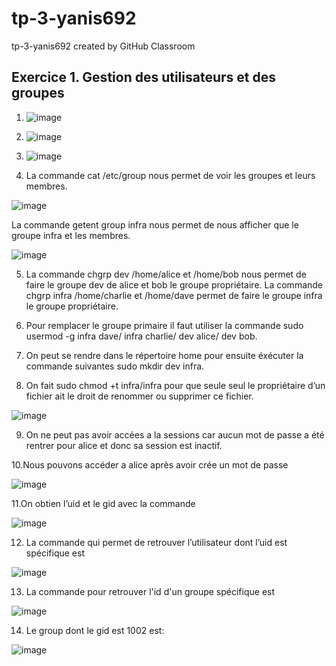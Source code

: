 # tp-3-yanis692
tp-3-yanis692 created by GitHub Classroom

## Exercice 1. Gestion des utilisateurs et des groupes

1. ![image](https://user-images.githubusercontent.com/77662970/190976354-cfa0ac38-d0ac-452d-a35b-80e9521437a8.png)


2. ![image](https://user-images.githubusercontent.com/77662970/190975835-af5b72f7-af60-4127-88e5-e31f438974b0.png)


3.  ![image](https://user-images.githubusercontent.com/77662970/190977140-56ddd0e8-f81d-4595-965a-270b6cfcf60b.png)


4. La commande cat /etc/group nous permet de voir les groupes et leurs membres.

![image](https://user-images.githubusercontent.com/77662970/190978228-34520b39-6bf5-4425-a6db-297cb7840668.png)

La commande getent group infra nous permet de nous afficher que le groupe infra et les membres.

![image](https://user-images.githubusercontent.com/77662970/190978491-98657183-c63c-497d-a8c2-49dac28a83c0.png)

5. La commande chgrp dev /home/alice et /home/bob nous permet de faire le groupe dev de alice et bob le groupe propriétaire. La commande chgrp infra /home/charlie et /home/dave permet de faire le groupe infra le groupe propriétaire.

6. Pour remplacer le groupe primaire il faut utiliser la commande sudo usermod -g infra dave/ infra charlie/ dev alice/ dev bob.

7. On peut se rendre dans le répertoire home pour ensuite éxécuter la commande suivantes sudo mkdir dev infra.

8. On fait sudo chmod +t infra/infra pour que seule seul le propriétaire d’un fichier ait le droit de renommer
ou supprimer ce fichier.

![image](https://user-images.githubusercontent.com/77662970/190992187-ca654cfe-dda0-4d57-9945-9915dffdff7f.png)

9. On ne peut pas avoir accées a la sessions car aucun mot de passe a été rentrer pour alice et donc sa session est inactif.

10.Nous pouvons accéder a alice après avoir crée un mot de passe

![image](https://user-images.githubusercontent.com/77662970/191008031-d0f5bbda-2016-4ff7-b63a-88bbf305cf4e.png)


11.On obtien l’uid et le gid avec la commande 

![image](https://user-images.githubusercontent.com/77662970/191009040-63243d65-9142-4325-a308-000014f959bc.png)

12. La commande qui permet de retrouver l’utilisateur dont l’uid est spécifique est 

![image](https://user-images.githubusercontent.com/77662970/191009979-6982c6c8-a7ae-4f22-9635-c6ca9a995f82.png)

13.  La commande pour retrouver l'id d'un groupe spécifique est 

![image](https://user-images.githubusercontent.com/77662970/191012796-6d718b0a-6fbf-4f7b-a1df-699750803c1f.png)


14. Le group dont le gid est 1002 est: 

![image](https://user-images.githubusercontent.com/77662970/191013760-02898255-2e63-4e8c-9ec6-2c09533d7635.png)

